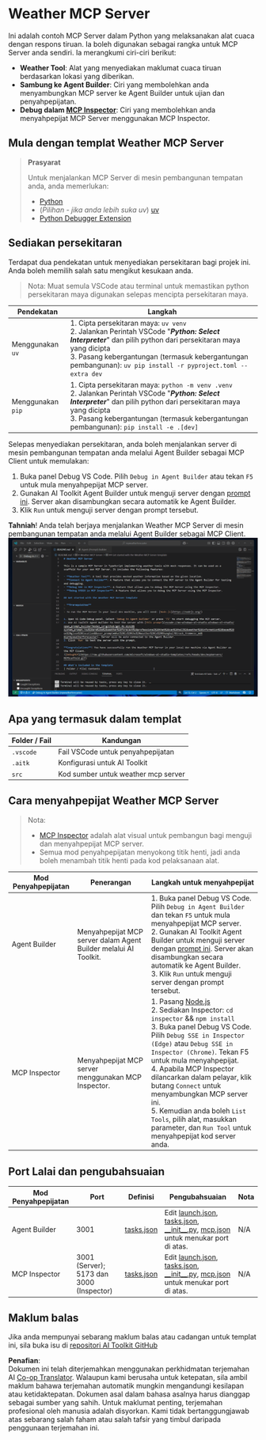 <!--
CO_OP_TRANSLATOR_METADATA:
{
  "original_hash": "999c5e7623c1e2d5e5a07c2feb39eb67",
  "translation_date": "2025-07-14T08:30:52+00:00",
  "source_file": "10-StreamliningAIWorkflowsBuildingAnMCPServerWithAIToolkit/lab3/code/weather_mcp/README.md",
  "language_code": "ms"
}
-->
# Weather MCP Server

Ini adalah contoh MCP Server dalam Python yang melaksanakan alat cuaca dengan respons tiruan. Ia boleh digunakan sebagai rangka untuk MCP Server anda sendiri. Ia merangkumi ciri-ciri berikut:

- **Weather Tool**: Alat yang menyediakan maklumat cuaca tiruan berdasarkan lokasi yang diberikan.
- **Sambung ke Agent Builder**: Ciri yang membolehkan anda menyambungkan MCP server ke Agent Builder untuk ujian dan penyahpepijatan.
- **Debug dalam [MCP Inspector](https://github.com/modelcontextprotocol/inspector)**: Ciri yang membolehkan anda menyahpepijat MCP Server menggunakan MCP Inspector.

## Mula dengan templat Weather MCP Server

> **Prasyarat**
>
> Untuk menjalankan MCP Server di mesin pembangunan tempatan anda, anda memerlukan:
>
> - [Python](https://www.python.org/)
> - (*Pilihan - jika anda lebih suka uv*) [uv](https://github.com/astral-sh/uv)
> - [Python Debugger Extension](https://marketplace.visualstudio.com/items?itemName=ms-python.debugpy)

## Sediakan persekitaran

Terdapat dua pendekatan untuk menyediakan persekitaran bagi projek ini. Anda boleh memilih salah satu mengikut kesukaan anda.

> Nota: Muat semula VSCode atau terminal untuk memastikan python persekitaran maya digunakan selepas mencipta persekitaran maya.

| Pendekatan | Langkah |
| -------- | ----- |
| Menggunakan `uv` | 1. Cipta persekitaran maya: `uv venv` <br>2. Jalankan Perintah VSCode "***Python: Select Interpreter***" dan pilih python dari persekitaran maya yang dicipta <br>3. Pasang kebergantungan (termasuk kebergantungan pembangunan): `uv pip install -r pyproject.toml --extra dev` |
| Menggunakan `pip` | 1. Cipta persekitaran maya: `python -m venv .venv` <br>2. Jalankan Perintah VSCode "***Python: Select Interpreter***" dan pilih python dari persekitaran maya yang dicipta<br>3. Pasang kebergantungan (termasuk kebergantungan pembangunan): `pip install -e .[dev]` |

Selepas menyediakan persekitaran, anda boleh menjalankan server di mesin pembangunan tempatan anda melalui Agent Builder sebagai MCP Client untuk memulakan:
1. Buka panel Debug VS Code. Pilih `Debug in Agent Builder` atau tekan `F5` untuk mula menyahpepijat MCP server.
2. Gunakan AI Toolkit Agent Builder untuk menguji server dengan [prompt ini](../../../../../../../../../../open_prompt_builder). Server akan disambungkan secara automatik ke Agent Builder.
3. Klik `Run` untuk menguji server dengan prompt tersebut.

**Tahniah**! Anda telah berjaya menjalankan Weather MCP Server di mesin pembangunan tempatan anda melalui Agent Builder sebagai MCP Client.  
![DebugMCP](https://raw.githubusercontent.com/microsoft/windows-ai-studio-templates/refs/heads/dev/mcpServers/mcp_debug.gif)

## Apa yang termasuk dalam templat

| Folder / Fail | Kandungan                                     |
| ------------ | -------------------------------------------- |
| `.vscode`    | Fail VSCode untuk penyahpepijatan            |
| `.aitk`      | Konfigurasi untuk AI Toolkit                  |
| `src`        | Kod sumber untuk weather mcp server           |

## Cara menyahpepijat Weather MCP Server

> Nota:
> - [MCP Inspector](https://github.com/modelcontextprotocol/inspector) adalah alat visual untuk pembangun bagi menguji dan menyahpepijat MCP server.
> - Semua mod penyahpepijatan menyokong titik henti, jadi anda boleh menambah titik henti pada kod pelaksanaan alat.

| Mod Penyahpepijatan | Penerangan | Langkah untuk menyahpepijat |
| ---------- | ----------- | --------------- |
| Agent Builder | Menyahpepijat MCP server dalam Agent Builder melalui AI Toolkit. | 1. Buka panel Debug VS Code. Pilih `Debug in Agent Builder` dan tekan `F5` untuk mula menyahpepijat MCP server.<br>2. Gunakan AI Toolkit Agent Builder untuk menguji server dengan [prompt ini](../../../../../../../../../../open_prompt_builder). Server akan disambungkan secara automatik ke Agent Builder.<br>3. Klik `Run` untuk menguji server dengan prompt tersebut. |
| MCP Inspector | Menyahpepijat MCP server menggunakan MCP Inspector. | 1. Pasang [Node.js](https://nodejs.org/)<br> 2. Sediakan Inspector: `cd inspector` && `npm install` <br> 3. Buka panel Debug VS Code. Pilih `Debug SSE in Inspector (Edge)` atau `Debug SSE in Inspector (Chrome)`. Tekan F5 untuk mula menyahpepijat.<br> 4. Apabila MCP Inspector dilancarkan dalam pelayar, klik butang `Connect` untuk menyambungkan MCP server ini.<br> 5. Kemudian anda boleh `List Tools`, pilih alat, masukkan parameter, dan `Run Tool` untuk menyahpepijat kod server anda.<br> |

## Port Lalai dan pengubahsuaian

| Mod Penyahpepijatan | Port | Definisi | Pengubahsuaian | Nota |
| ---------- | ----- | ------------ | -------------- |-------------- |
| Agent Builder | 3001 | [tasks.json](../../../../../../10-StreamliningAIWorkflowsBuildingAnMCPServerWithAIToolkit/lab3/code/weather_mcp/.vscode/tasks.json) | Edit [launch.json](../../../../../../10-StreamliningAIWorkflowsBuildingAnMCPServerWithAIToolkit/lab3/code/weather_mcp/.vscode/launch.json), [tasks.json](../../../../../../10-StreamliningAIWorkflowsBuildingAnMCPServerWithAIToolkit/lab3/code/weather_mcp/.vscode/tasks.json), [\_\_init\_\_.py](../../../../../../10-StreamliningAIWorkflowsBuildingAnMCPServerWithAIToolkit/lab3/code/weather_mcp/src/__init__.py), [mcp.json](../../../../../../10-StreamliningAIWorkflowsBuildingAnMCPServerWithAIToolkit/lab3/code/weather_mcp/.aitk/mcp.json) untuk menukar port di atas. | N/A |
| MCP Inspector | 3001 (Server); 5173 dan 3000 (Inspector) | [tasks.json](../../../../../../10-StreamliningAIWorkflowsBuildingAnMCPServerWithAIToolkit/lab3/code/weather_mcp/.vscode/tasks.json) | Edit [launch.json](../../../../../../10-StreamliningAIWorkflowsBuildingAnMCPServerWithAIToolkit/lab3/code/weather_mcp/.vscode/launch.json), [tasks.json](../../../../../../10-StreamliningAIWorkflowsBuildingAnMCPServerWithAIToolkit/lab3/code/weather_mcp/.vscode/tasks.json), [\_\_init\_\_.py](../../../../../../10-StreamliningAIWorkflowsBuildingAnMCPServerWithAIToolkit/lab3/code/weather_mcp/src/__init__.py), [mcp.json](../../../../../../10-StreamliningAIWorkflowsBuildingAnMCPServerWithAIToolkit/lab3/code/weather_mcp/.aitk/mcp.json) untuk menukar port di atas.| N/A |

## Maklum balas

Jika anda mempunyai sebarang maklum balas atau cadangan untuk templat ini, sila buka isu di [repositori AI Toolkit GitHub](https://github.com/microsoft/vscode-ai-toolkit/issues)

**Penafian**:  
Dokumen ini telah diterjemahkan menggunakan perkhidmatan terjemahan AI [Co-op Translator](https://github.com/Azure/co-op-translator). Walaupun kami berusaha untuk ketepatan, sila ambil maklum bahawa terjemahan automatik mungkin mengandungi kesilapan atau ketidaktepatan. Dokumen asal dalam bahasa asalnya harus dianggap sebagai sumber yang sahih. Untuk maklumat penting, terjemahan profesional oleh manusia adalah disyorkan. Kami tidak bertanggungjawab atas sebarang salah faham atau salah tafsir yang timbul daripada penggunaan terjemahan ini.